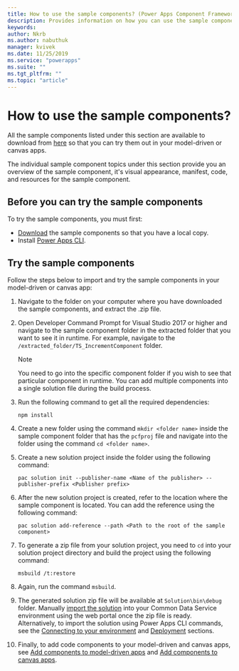 ```yaml
---
title: How to use the sample components? (Power Apps Component Framework) | Microsoft Docs
description: Provides information on how you can use the sample components created using Power Apps Component Framework in your model-driven and canvas apps
keywords:
author: Nkrb
ms.author: nabuthuk
manager: kvivek
ms.date: 11/25/2019
ms.service: "powerapps"
ms.suite: ""
ms.tgt_pltfrm: ""
ms.topic: "article"
---
```


# How to use the sample components?

All the sample components listed under this section are available to download from [here](https://github.com/microsoft/PowerApps-Samples/tree/master/component-framework) so that you can try them out in your model-driven or canvas apps.

The individual sample component topics under this section provide you an overview of the sample component, it's visual appearance, manifest, code, and resources for the sample component.

## Before you can try the sample components

To try the sample components, you must first:

- [Download](https://github.com/microsoft/PowerApps-Samples/tree/master/component-framework) the sample components so that you have a local copy.
- Install [Power Apps CLI](https://aka.ms/PowerAppsCLI).

## Try the sample components

Follow the steps below to import and try the sample components in your model-driven or canvas app:

1. Navigate to the folder on your computer where you have downloaded the sample components, and extract the .zip file.  
1. Open Developer Command Prompt for Visual Studio 2017 or higher and navigate to the sample component folder in the extracted folder that you want to see it in runtime. For example, navigate to the `/extracted_folder/TS_IncrementComponent` folder.

   >[!NOTE]
   > You need to go into the specific component folder if you wish to see that particular component in runtime. You can add multiple components into a single solution file during the build process.

1. Run the following command to get all the required dependencies:
    ```CLI
    npm install
    ```
1. Create a new folder using the command `mkdir <folder name>` inside the sample component folder that has the `pcfproj` file and navigate into the folder using the command `cd <folder name>`. 
1. Create a new solution project inside the folder using the following command:
    ```CLI
    pac solution init --publisher-name <Name of the publisher> --publisher-prefix <Publisher prefix>
    ```
1. After the new solution project is created, refer to the location where the sample component is located. You can add the reference using the following command:
    ```CLI
    pac solution add-reference --path <Path to the root of the sample component>
    ```
1. To generate a zip file from your solution project, you need to `cd` into your solution project directory and build the project using the following command:
    
     ```CLI
     msbuild /t:restore
    ```
1. Again, run the command `msbuild`.
1. The generated solution zip file will be available at `Solution\bin\debug` folder. Manually [import the solution](/powerapps/maker/common-data-service/import-update-export-solutions) into your Common Data Service environment using the web portal once the zip file is ready. Alternatively, to import the solution using Power Apps CLI commands, see the [Connecting to your environment](https://docs.microsoft.com/powerapps/developer/component-framework/import-custom-controls#connecting-to-your-environment) and [Deployment](https://docs.microsoft.com/powerapps/developer/component-framework/import-custom-controls#deploying-code-components) sections.
1. Finally, to add code components to your model-driven and canvas apps, see [Add components to model-driven apps](https://docs.microsoft.com/powerapps/developer/component-framework/add-custom-controls-to-a-field-or-entity) and [Add components to canvas apps](https://docs.microsoft.com/powerapps/developer/component-framework/component-framework-for-canvas-apps#add-components-to-a-canvas-app).

